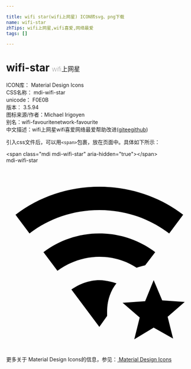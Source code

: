 ```yaml
---

title: wifi star(wifi上网星) ICON转svg、png下载
name: wifi-star
zhTips: wifi上网星,wifi喜爱,网络最爱
tags: []

---
```


# wifi-star  <small style="font-size: 60%;font-weight: 100">wifi上网星</small>


<div class="detail-page">
<p>
<span>
ICON库：
<span class="badge-secondary badge">Material Design Icons</span> 
</span>
<br/>
<span>
CSS名称：
<span class="badge-secondary badge">mdi-wifi-star</span> 
</span>
<br/>
<span>
unicode：
<span class="badge-secondary badge">F0E0B</span> 
<copy-btn content='F0E0B' btn-title=""></copy-btn>
<copy-btn :content='String.fromCodePoint(parseInt("F0E0B", 16))' btn-title="复制U"></copy-btn>
</span>
<br/>
<span>
版本：
<span class="badge-secondary badge">3.5.94</span> 
</span>
<br/>
<span>图标来源/作者：<span class="badge-light badge">Michael Irigoyen</span></span> 
<br/>
<span>别名：<span class="badge-light badge">wifi-favourite</span><span class="badge-light badge">network-favourite</span></span><br/><span class="zh-detail">中文描述：<span class="badge-primary badge">wifi上网星</span><span class="badge-primary badge">wifi喜爱</span><span class="badge-primary badge">网络最爱</span><span class="help-link"><span>帮助改进</span>(<a href="https://gitee.com/liuwave/icon-helper/edit/master/json/material/wifi-star.json" target="_blank" rel="noopener noreferrer">gitee</a><a href="https://github.com/liuwave/icon-helper/edit/master/json/material/wifi-star.json" target="_blank" rel="noopener noreferrer">github</a></span>)</span><br/>
</p>
</div>
<div class="alert alert-dark">
  <i class="mdi mdi-wifi-star mdi-48px"></i>
  <i class="mdi mdi-wifi-star mdi-36px"></i>
  <i class="mdi mdi-wifi-star mdi-24px"></i>
  <i class="mdi mdi-wifi-star mdi-18px"></i>
</div>
<div>
  <p>引入css文件后，可以用<code>&lt;span&gt;</code>包裹，放在页面中。具体如下所示：    
  </p>
  <div class="alert alert-primary" style="font-size: 14px">
    &lt;span class="mdi mdi-wifi-star" aria-hidden="true"&gt;&lt;/span&gt;
    <copy-btn content='<span class="mdi mdi-wifi-star" aria-hidden="true"></span>'></copy-btn>
  </div>
  <div class="alert alert-secondary">
    <i class="mdi mdi-wifi-star"
    style="font-size: 24px"
    aria-hidden="true"></i> mdi-wifi-star
    <copy-btn content="mdi-wifi-star" btn-title="复制图标名称"></copy-btn>
  </div>
</div>
<div id="svg" class="svg-wrap">
<svg xmlns="http://www.w3.org/2000/svg" viewBox="0 0 24 24"><path d="M12,6C8.6,6 5.5,7.1 3,9L1.2,6.6C4.2,4.3 8,3 12,3C16,3 19.8,4.3 22.8,6.6L21,9C18.5,7.1 15.4,6 12,6M13,19C13,17.7 13.4,16.4 14.2,15.4C13.5,15.2 12.8,15 12,15C10.7,15 9.4,15.5 8.4,16.2L12,21L13,19.6C13,19.4 13,19.2 13,19M16.8,13.4C17.1,13.3 17.5,13.2 17.9,13.1L19.2,11.4C17.2,9.9 14.7,9 12,9C9.3,9 6.8,9.9 4.8,11.4L6.6,13.8C8.1,12.7 10,12 12,12C13.8,12 15.4,12.5 16.8,13.4M16.5,22.6L17.2,19.8L15,17.9L17.9,17.7L19,15L20.1,17.6L23,17.8L20.8,19.7L21.5,22.5L19,21.1L16.5,22.6Z" /></svg>
</div>
<detail full-name='mdi-wifi-star'></detail>
    
<div><p>更多关于 Material Design Icons的信息，参见：<a target="_blank" href="https://iconhelper.cn/material.html"> Material Design Icons</a>
</p></div>
